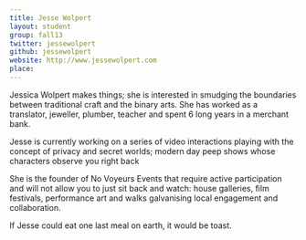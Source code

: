 ```yaml
---
title: Jesse Wolpert
layout: student
group: fall13
twitter: jessewolpert
github: jessewolpert
website: http://www.jessewolpert.com
place:
---
```

Jessica Wolpert makes things; she is interested in smudging the boundaries between traditional craft and the binary arts. She has worked as a translator, jeweller, plumber, teacher and spent 6 long years in a merchant bank.

Jesse is currently working on a series of video interactions playing with the concept of privacy and secret worlds; modern day peep shows whose characters observe you right back

She is the founder of No Voyeurs Events that require active participation and will not allow you to just sit back and watch: house galleries, film festivals, performance art and walks galvanising local engagement and collaboration.

If Jesse could eat one last meal on earth, it would be toast.

